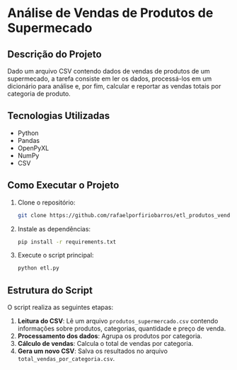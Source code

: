 # Análise de Vendas de Produtos de Supermecado

## Descrição do Projeto

Dado um arquivo CSV contendo dados de vendas de produtos de um supermecado, a tarefa consiste em ler os dados, processá-los em um dicionário para análise e, por fim, calcular e reportar as vendas totais por categoria de produto.

## Tecnologias Utilizadas

- Python
- Pandas
- OpenPyXL
- NumPy
- CSV


## Como Executar o Projeto

1. Clone o repositório:
   ```bash
   git clone https://github.com/rafaelporfiriobarros/etl_produtos_vendas_entregas.git
   ```
2. Instale as dependências:
   ```bash
   pip install -r requirements.txt
   ```
3. Execute o script principal:
   ```bash
   python etl.py
   ```

## Estrutura do Script

O script realiza as seguintes etapas:

1. **Leitura do CSV**: Lê um arquivo `produtos_supermercado.csv` contendo informações sobre produtos, categorias, quantidade e preço de venda.
2. **Processamento dos dados**: Agrupa os produtos por categoria.
3. **Cálculo de vendas**: Calcula o total de vendas por categoria.
4. **Gera um novo CSV**: Salva os resultados no arquivo `total_vendas_por_categoria.csv`.

